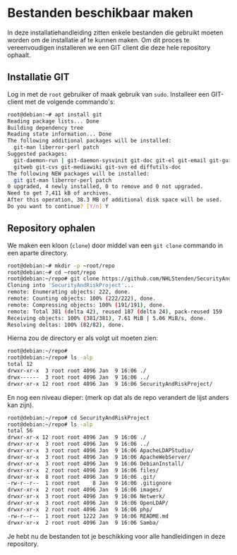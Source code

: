 # Bestanden beschikbaar maken
In deze installatiehandleiding zitten enkele bestanden die gebruikt moeten worden om de installatie af te kunnen maken.
Om dit proces te vereenvoudigen installeren we een GIT client die deze hele repository ophaalt.

## Installatie GIT
Log in met de `root` gebruiker of maak gebruik van `sudo`. Installeer een GIT-client met de volgende commando's:

```bash
root@debian:~# apt install git
Reading package lists... Done
Building dependency tree       
Reading state information... Done
The following additional packages will be installed:
  git-man liberror-perl patch
Suggested packages:
  git-daemon-run | git-daemon-sysvinit git-doc git-el git-email git-gui gitk
  gitweb git-cvs git-mediawiki git-svn ed diffutils-doc
The following NEW packages will be installed:
  git git-man liberror-perl patch
0 upgraded, 4 newly installed, 0 to remove and 0 not upgraded.
Need to get 7,411 kB of archives.
After this operation, 38.3 MB of additional disk space will be used.
Do you want to continue? [Y/n] Y
```

## Repository ophalen
We maken een kloon (`clone`) door middel van een `git clone` commando in een aparte directory.

```bash
root@debian:~# mkdir -p ~root/repo
root@debian:~# cd ~root/repo
root@debian:~/repo# git clone https://github.com/NHLStenden/SecurityAndRiskProject
Cloning into 'SecurityAndRiskProject'...
remote: Enumerating objects: 222, done.
remote: Counting objects: 100% (222/222), done.
remote: Compressing objects: 100% (191/191), done.
remote: Total 381 (delta 42), reused 187 (delta 24), pack-reused 159
Receiving objects: 100% (381/381), 7.61 MiB | 5.06 MiB/s, done.
Resolving deltas: 100% (82/82), done.
```

Hierna zou de directory er als volgt uit moeten zien:

```bash
root@debian:~/repo# 
root@debian:~/repo# ls -alp
total 12
drwxr-xr-x  3 root root 4096 Jan  9 16:06 ./
drwx------  3 root root 4096 Jan  9 16:06 ../
drwxr-xr-x 12 root root 4096 Jan  9 16:06 SecurityAndRiskProject/
```

En nog een niveau dieper: (merk op dat als de repo verandert de lijst anders kan zijn).

```bash
root@debian:~/repo# cd SecurityAndRiskProject
root@debian:~/repo# ls -alp
total 56
drwxr-xr-x 12 root root 4096 Jan  9 16:06 ./
drwxr-xr-x  3 root root 4096 Jan  9 16:06 ../
drwxr-xr-x  3 root root 4096 Jan  9 16:06 ApacheLDAPStudio/
drwxr-xr-x  3 root root 4096 Jan  9 16:06 ApacheWebServer/
drwxr-xr-x  3 root root 4096 Jan  9 16:06 DebianInstall/
drwxr-xr-x  2 root root 4096 Jan  9 16:06 files/
drwxr-xr-x  8 root root 4096 Jan  9 16:06 .git/
-rw-r--r--  1 root root    8 Jan  9 16:06 .gitignore
drwxr-xr-x  2 root root 4096 Jan  9 16:06 images/
drwxr-xr-x  3 root root 4096 Jan  9 16:06 Netwerk/
drwxr-xr-x  3 root root 4096 Jan  9 16:06 OpenLDAP/
drwxr-xr-x  2 root root 4096 Jan  9 16:06 php/
-rw-r--r--  1 root root 1222 Jan  9 16:06 README.md
drwxr-xr-x  2 root root 4096 Jan  9 16:06 Samba/

```

Je hebt nu de bestanden tot je beschikking voor alle handleidingen in deze repository.
